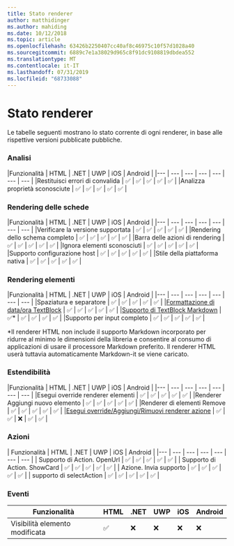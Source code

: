 ```yaml
---
title: Stato renderer
author: matthidinger
ms.author: mahiding
ms.date: 10/12/2018
ms.topic: article
ms.openlocfilehash: 63426b2250407cc40af8c46975c10f57d1028a40
ms.sourcegitcommit: 6889c7e1a38029d965c8f91dc9108819dbdea552
ms.translationtype: MT
ms.contentlocale: it-IT
ms.lasthandoff: 07/31/2019
ms.locfileid: "68733088"
---
```

# <a name="renderer-status"></a>Stato renderer
Le tabelle seguenti mostrano lo stato corrente di ogni renderer, in base alle rispettive versioni pubblicate pubbliche.

### <a name="parsing"></a>Analisi

|Funzionalità | HTML | .NET | UWP | iOS | Android |
|--- | --- | --- | --- | --- | --- | --- |
|Restituisci errori di convalida | ✅ | ✅ | ✅ | ✅ | ✅ |
|Analizza proprietà sconosciute | ✅ | ✅ | ✅ | ✅ | ✅ |

### <a name="card-rendering"></a>Rendering delle schede

|Funzionalità | HTML | .NET | UWP | iOS | Android |
|--- | --- | --- | --- | --- | --- | --- |
|Verificare la versione supportata | ✅ | ✅ | ✅ | ✅ | ✅  |
|Rendering dello schema completo | ✅ | ✅ | ✅ | ✅ | ✅ |
|Barra delle azioni di rendering | ✅ | ✅ | ✅ | ✅ | ✅ |
|Ignora elementi sconosciuti | ✅ | ✅ | ✅ | ✅ | ✅ |
|Supporto configurazione host | ✅ | ✅ | ✅ | ✅ | ✅ |
|Stile della piattaforma nativa | ✅ | ✅ | ✅ | ✅ | ✅ |

### <a name="element-rendering"></a>Rendering elementi

|Funzionalità | HTML | .NET | UWP | iOS | Android |
|--- | --- | --- | --- | --- | --- | --- |
|Spaziatura e separatore | ✅ | ✅ | ✅ | ✅ | ✅ |
|[Formattazione di data/ora TextBlock](../authoring-cards/text-features.md#datetime-formatting-and-localization) | ✅ | ✅ | ✅ | ✅ | ✅ |
|[Supporto di TextBlock Markdown](../authoring-cards/text-features.md#markdown) | ✅* | ✅ | ✅ | ✅ | ✅ |
|Supporto per input completo | ✅ | ✅ | ✅ | ✅ | ✅ |

\*Il renderer HTML non include il supporto Markdown incorporato per ridurre al minimo le dimensioni della libreria e consentire al consumo di applicazioni di usare il processore Markdown preferito. Il renderer HTML userà tuttavia automaticamente Markdown-it se viene caricato.

### <a name="extensibility"></a>Estendibilità

|Funzionalità | HTML | .NET | UWP | iOS | Android |
|--- | --- | --- | --- | --- | --- | --- |
|Esegui override renderer elementi | ✅ | ✅ | ✅ | ✅ | ✅ |
|Renderer Aggiungi nuovo elemento | ✅ | ✅ | ✅ | ✅ | ✅ |
|Renderer di elementi Remove | ✅ | ✅ | ✅ | ✅ | ✅ |
|[Esegui override/Aggiungi/Rimuovi renderer azione](https://github.com/Microsoft/AdaptiveCards/issues/1671) | ✅ | ✅ | ❌ | ✅ | ✅ |

### <a name="actions"></a>Azioni

| Funzionalità | HTML | .NET | UWP | iOS | Android |
|--- | --- | --- | --- | --- | --- | --- |
| Supporto di Action. OpenUrl | ✅ | ✅ | ✅ | ✅ | ✅  |
| Supporto di Action. ShowCard  | ✅ | ✅ | ✅ | ✅ | ✅ |
| Azione. Invia supporto  | ✅ | ✅ | ✅ | ✅ | ✅  |
| supporto di selectAction | ✅ | ✅ | ✅ | ✅ | ✅ |

### <a name="events"></a>Eventi

|       Funzionalità        | HTML | .NET | UWP | iOS | Android | 
|----------------------------|------|------|-----|-----|---------|
| Visibilità elemento modificata |  ✅   |  ❌   |  ❌  |  ❌  | ❌ |


